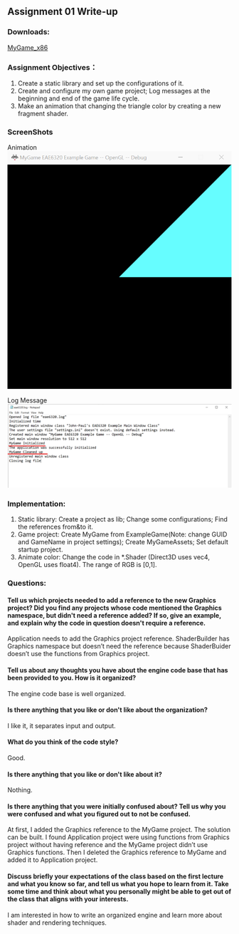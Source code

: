 ## Assignment 01 Write-up

### Downloads:
[MyGame_x86](https://github.com/XingnanChen/Engineer2/raw/master/MyGame_.zip)

### Assignment Objectives：
1. Create a static library and set up the configurations of it.
2. Create and configure my own game project; Log messages at the beginning and end of the game life cycle.
3. Make an animation that changing the triangle color by creating a new fragment shader.

### ScreenShots 
Animation  
![Image](AnimateColor.gif)  

Log Message  
![Image](LogPic.png)  

### Implementation:
1. Static library: Create a project as lib; Change some configurations; Find the references from&to it.
2. Game project: Create MyGame from ExampleGame(Note: change GUID and GameName in project settings); Create MyGameAssets; Set default startup project.
3. Animate color: Change the code in *.Shader (Direct3D uses vec4, OpenGL uses float4). The range of RGB is [0,1].   

### Questions:
#### Tell us which projects needed to add a reference to the new Graphics project? Did you find any projects whose code mentioned the Graphics namespace, but didn't need a reference added? If so, give an example, and explain why the code in question doesn't require a reference. 
Application needs to add the Graphics project reference.
ShaderBuilder has Graphics namespace but doesn’t need the reference because ShaderBuider doesn’t use the functions from Graphics project.

#### Tell us about any thoughts you have about the engine code base that has been provided to you. How is it organized?  
The engine code base is well organized. 

#### Is there anything that you like or don't like about the organization? 
I like it, it separates input and output. 

#### What do you think of the code style?
Good.

#### Is there anything that you like or don't like about it?
Nothing.

#### Is there anything that you were initially confused about? Tell us why you were confused and what you figured out to not be confused. 
At first, I added the Graphics reference to the MyGame project. The solution can be built. I found Application project were using functions from Graphics project without having reference and the MyGame project didn’t use Graphics functions. Then I deleted the Graphics reference to MyGame and added it to Application project.

#### Discuss briefly your expectations of the class based on the first lecture and what you know so far, and tell us what you hope to learn from it. Take some time and think about what you personally might be able to get out of the class that aligns with your interests.
I am interested in how to write an organized engine and learn more about shader and rendering techniques. 


